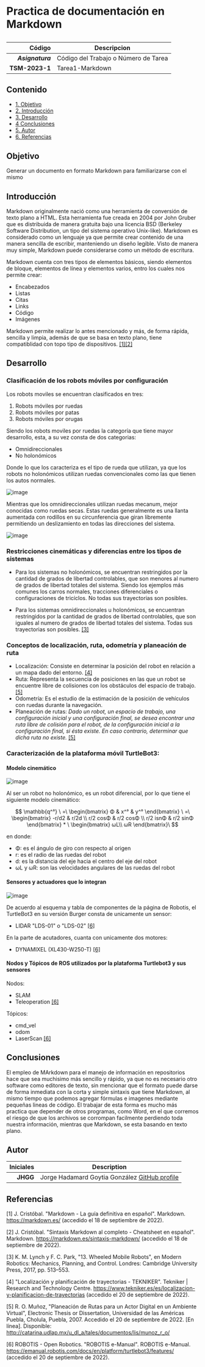# Practica de documentación en Markdown

## 

| Código | Descripcion |
| ------:| ----------- |
| ***Asignatura*** | Código del Trabajo o Número de Tarea | 
| **TSM-2023-1** |  Tarea1-Markdown |

## Contenido

- [1. Objetivo](#Objetivo)
- [2. Introducción](#Introduccion)
- [3. Desarrollo](#Desarrollo)
- [4 Conclusiones](#Conclusiones)
- [5. Autor](#Autor)
- [6. Referencias](#Referencias)

## Objetivo

Generar un documento en formato Markdown para familiarizarse con el mismo

## Introducción

Markdown originalmente nació como una herramienta de conversión de texto plano a HTML. Esta herramienta fue creada en 2004 por John Gruber que es distribuida de manera gratuita bajo una licencia BSD (Berkeley Software Distribution, un tipo del sistema operativo Unix-like). Markdown es considerado como un lenguaje ya que permite crear contenido de una manera sencilla de escribir, manteniendo un diseño legible. Visto de manera muy simple, Markdown puede considerarse como un método de escritura.

Markdown cuenta con tres tipos de elementos básicos, siendo elementos de bloque, elementos de línea y elementos varios,  entro los cuales nos permite crear:

* Encabezados
* Listas
* Citas
* Links
* Código
* Imágenes

Markdown permite realizar lo antes mencionado y más, de forma rápida, sencilla y limpia, además de que se basa en texto plano, tiene compatiblidad con topo tipo de dispositivos. [[1]](#1)[[2]](#2)

## Desarrollo

### Clasificación de los robots móviles por configuración 

Los robots moviles se encuentran clasificados en tres: 

1. Robots móviles por ruedas
2. Robots móviles por patas
3. Robots móviles por orugas

Siendo los robots moviles por ruedas la categoría que tiene mayor desarrollo, esta, a su vez consta de dos categorias:

* Omnidireccionales
* No holonómicos

Donde lo que los caracteriza es el tipo de rueda que utilizan, ya que los robots no holonómicos utilizan ruedas convencionales como las que tienen los autos normales.

![image](https://ars.els-cdn.com/content/image/1-s2.0-S092188901300095X-gr1.jpg)

Mientras que los omnidireccionales utilizan ruedas mecanum, mejor conocidas como ruedas secas. Estas ruedas generalmente es una llanta aumentada con rodillos en su circunferencia que giran libremente permitiendo un deslizamiento en todas las direcciones del sistema.

![image](https://www.luisllamas.es/wp-content/uploads/2018/09/arduino-robot-omni-wheel-robots.jpg)

### Restricciones cinemáticas y diferencias entre los tipos de sistemas

* Para los sistemas no holonómicos, se encuentran restringidos por la cantidad de grados de libertad controlables, que son menores al numero de grados de libertad totales del sistema. Siendo los ejemplos más comunes los carros normales, tracciones diferenciales o configuraciones de tricíclos. No todas sus trayectorias son posibles.

* Para los sistemas omnidireccionales u holonómicos, se encuentran restringidos por la cantidad de grados de libertad controlables, que son iguales al numero de grados de libertad totales del sistema. Todas sus trayectorias son posibles. [[3]](#3)

### Conceptos de localización, ruta, odometría y planeación de ruta

* Localización: Consiste en determinar la posición del robot en relación a un mapa dado del entorno. [[4]](#4)
* Ruta: Representa la secuencia de posiciones en las que un robot se encuentre libre de colisiones con los obstáculos del espacio de trabajo. [[5]](#5)
* Odometría: Es el estudio de la estimación de la posición de vehículos con ruedas durante la navegación.
* Planeación de rutas: *Dado un robot, un espacio de trabajo, una configuración inicial y una configuración final, se desea encontrar una ruta libre de colisión para el robot, de la configuración inicial a la configuración final, si ésta existe. En caso contrario, determinar que dicha ruta no existe.* [[5]](#5)

### Caracterización de la plataforma móvil TurtleBot3:

#### Modelo cinemático

![image](https://emanual.robotis.com/assets/images/platform/turtlebot3/hardware_setup/turtlebot3_dimension1.png)

Al ser un robot no holonómico, es un robot diferencial, por lo que tiene el siguiente modelo cinemático:

$$
\mathbb{q^°} \ =\ \begin{bmatrix}
	Φ & x^° & y^°
\end{bmatrix} \ =\ \begin{bmatrix}
-r/d2 & r/2d \\
r/2 cosΦ & r/2 cosΦ \\
r/2 isnΦ & r/2 sinΦ
\end{bmatrix} * \ \begin{bmatrix}
ωL\\
ωR
\end{bmatrix}\
$$

en donde: 
- Φ: es el ángulo de giro con respecto al origen 
- r: es el radio de las ruedas del robot 
- d: es la distancia del eje hacia el centro del eje del robot 
- ωL y ωR: son las velocidades angulares de las ruedas del robot 

#### Sensores y actuadores que lo integran

![image](https://emanual.robotis.com/assets/images/platform/turtlebot3/hardware_setup/turtlebot3_burger_components.png)

De acuerdo al esquema y tabla de componentes de la página de Robotis, el TurtleBot3 en su versión Burger consta de unicamente un sensor:

* LIDAR "LDS-01" o "LDS-02" [[6]](#6)

En la parte de acutadores, cuanta con unicamente dos motores:

* DYNAMIXEL (XL430-W250-T) [[6]](#6)

#### Nodos y Tópicos de ROS utilizados por la plataforma Turtlebot3 y sus sensores

Nodos:

* SLAM 
* Teleoperation [[6]](#6)

Tópicos:

* cmd_vel 
* odom
* LaserScan [[6]](#6)

## Conclusiones

El empleo de MArkdown para el manejo de información en repositorios hace que sea muchisimo más sencillo y rápido, ya que no es necesario otro software como editores de texto, sin mencionar que el formato puede darse de forma inmediata con la corta y simple sintaxis que tiene Markdown, al mismo tiempo que podemos agregar fórmulas e imagenes mediante pequeñas lineas de código.
El trabajar de esta forma es mucho más practica que depender de otros programas, como Word, en el que corremos el riesgo de que los archivos se corrompan facilmente perdiendo toda nuestra información, mientras que Markdown, se esta basando en texto plano.

## Autor

| Iniciales  | Description |
| ----------:| ----------- |
| **JHGG**  | Jorge Hadamard Goytia González [GitHub profile](https://github.com/goytiaj6) |

## Referencias

<a id="1">[1]</a> J. Cristóbal. "Markdown - La guía definitiva en español". Markdown. https://markdown.es/ (accedido el 18 de septiembre de 2022).

<a id="2">[2]</a> J. Cristóbal. "Sintaxis Markdown al completo - Cheatsheet en español". Markdown. https://markdown.es/sintaxis-markdown/ (accedido el 18 de septiembre de 2022).

<a id="3">[3]</a> K. M. Lynch y F. C. Park, "13. Wheeled Mobile Robots", en Modern Robotics: Mechanics, Planning, and Control. Londres: Cambridge University Press, 2017, pp. 513–553.

<a id="4">[4]</a> "Localización y planificación de trayectorias - TEKNIKER". Tekniker | Research and Technology Centre. https://www.tekniker.es/es/localizacion-y-planificacion-de-trayectorias (accedido el 20 de septiembre de 2022).

<a id="5">[5]</a> R. O. Muñoz, "Planeación de Rutas para un Actor Digital en un Ambiente Virtual", Electronic Thesis or Dissertation, Universidad de las Américas Puebla, Cholula, Puebla, 2007. Accedido el 20 de septiembre de 2022. [En línea]. Disponible: http://catarina.udlap.mx/u_dl_a/tales/documentos/lis/munoz_r_o/

<a id="6">[6]</a> ROBOTIS - Open Robotics. "ROBOTIS e-Manual". ROBOTIS e-Manual. https://emanual.robotis.com/docs/en/platform/turtlebot3/features/ (accedido el 20 de septiembre de 2022).
